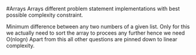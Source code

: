 #Arrays
Arrays different problem statement implementations with best possible complexity constraint.

Minimum difference between any two numbers of a given list.
Only for this we actually need to sort the array to procees any further hence we need O(nlogn)
Apart from this all other questions are pinned down to linear complexity.
